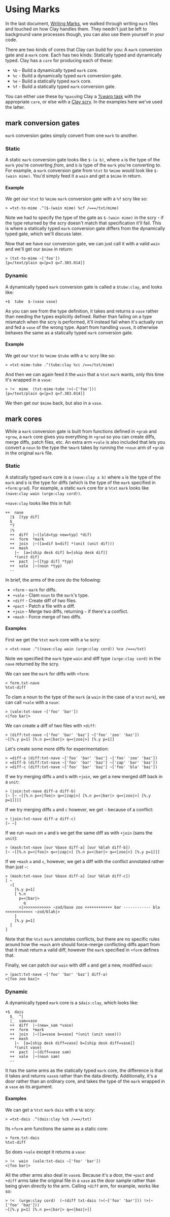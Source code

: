 # Using Marks

In the last document, [Writing Marks](system/kernel/clay/guides/marks/writing-marks), we walked through writing `mark` files and touched on how Clay handles them. They needn't just be left to background vane processes though, you can also use them yourself in your code.

There are two kinds of cores that Clay can build for you: A `mark` conversion gate and a `mark` core. Each has two kinds: Statically typed and dynamically typed. Clay has a `care` for producing each of these:

- `%b` - Build a dynamically typed `mark` core.
- `%c` - Build a dynamically typed `mark` conversion gate.
- `%e` - Build a statically typed `mark` core.
- `%f` - Build a statically typed `mark` conversion gate.

You can either use these by `%pass`ing Clay a [%warp task](system/kernel/clay/reference/tasks#warp) with the appropriate `care`, or else with a [Clay scry](system/kernel/clay/reference/scry). In the examples here we've used the latter.

## mark conversion gates

`mark` conversion gates simply convert from one `mark` to another.

### Static

A static `mark` conversion gate looks like `$-(a b)`, where `a` is the type of the `mark` you're converting _from_, and `b` is type of the `mark` you're converting _to_. For example, a `mark` conversion gate from `%txt` to `%mime` would look like `$-(wain mime)`. You'd simply feed it a `wain` and get a `$mime` in return.

#### Example

We get our `%txt` to `%mime` `mark` conversion gate with a `%f` scry like so:

```
> =txt-to-mime .^($-(wain mime) %cf /===/txt/mime)
```

Note we had to specify the type of the gate as `$-(wain mime)` in the scry - if the type returned by the scry doesn't match that specification it'll fail. This is where a statically typed `mark` conversion gate differs from the dynamically typed gate, which we'll discuss later.

Now that we have our conversion gate, we can just call it with a valid `wain` and we'll get our `$mime` in return:

```
> (txt-to-mime ~['foo'])
[p=/text/plain q=[p=3 q=7.303.014]]
```

### Dynamic

A dynamically typed `mark` conversion gate is called a `$tube:clay`, and looks like:

```hoon
+$  tube  $-(vase vase)
```

As you can see from the type definition, it takes and returns a `vase` rather than needing the types explicitly defined. Rather than failing on a type mismatch when the scry is performed, it'll instead fail when it's actually run and fed a `vase` of the wrong type. Apart from handling `vase`s, it otherwise behaves the same as a statically typed `mark` conversion gate.

#### Example

We get our `%txt` to `%mime` `$tube` with a `%c` scry like so:

```
> =txt-mime-tube .^(tube:clay %cc /===/txt/mime)
```

And then we can again feed it the `wain` that a `%txt` `mark` wants, only this time it's wrapped in a `vase`:

```
> !<  mime  (txt-mime-tube !>(~['foo']))
[p=/text/plain q=[p=3 q=7.303.014]]
```

We then get our `$mime` back, but also in a `vase`.

## mark cores

While a `mark` conversion gate is built from functions defined in `+grab` and `+grow`, a `mark` core gives you everything in `+grad` so you can create diffs, merge diffs, patch files, etc. An extra arm `+vale` is also included that lets you convert a `noun` to the type the `%mark` takes by running the `+noun` arm of `+grab` in the original `mark` file.

### Static

A statically typed `mark` core is a `(nave:clay a b)` where `a` is the type of the `mark` and `b` is the type for diffs (which is the type of the `mark` specified in `+form:grad`). For example, a static `mark` core for a `%txt` `mark` looks like `(nave:clay wain (urge:clay cord))`.

`+nave:clay` looks like this in full:

```hoon
++  nave
  |$  [typ dif]
  $_
  ^?
  |%
  ++  diff  |~([old=typ new=typ] *dif)
  ++  form  *mark
  ++  join  |~([a=dif b=dif] *(unit (unit dif)))
  ++  mash
    |~  [a=[ship desk dif] b=[ship desk dif]]
    *(unit dif)
  ++  pact  |~([typ dif] *typ)
  ++  vale  |~(noun *typ)
  --
```

In brief, the arms of the core do the following:

- `+form` - `mark` for diffs.
- `+vale` - Clam `noun` to the `mark`'s type.
- `+diff` - Create diff of two files.
- `+pact` - Patch a file with a diff.
- `+join` - Merge two diffs, returning `~` if there's a conflict.
- `+mash` - Force merge of two diffs.

#### Examples

First we get the `%txt` `mark` core with a `%e` scry:

```
> =txt-nave .^((nave:clay wain (urge:clay cord)) %ce /===/txt)
```

Note we specified the `mark` type `wain` and diff type `(urge:clay cord)` in the `nave` returned by the scry.

We can see the `mark` for diffs with `+form`:

```
> form.txt-nave
%txt-diff
```

To clam a noun to the type of the `mark` (a `wain` in the case of a `%txt` `mark`), we can call `+vale` with a `noun`:

```
> (vale:txt-nave ~['foo' 'bar'])
<|foo bar|>
```

We can create a diff of two files with `+diff`:

```
> (diff:txt-nave ~['foo' 'bar' 'baz'] ~['foo' 'zoo' 'baz'])
~[[%.y p=1] [%.n p=<|bar|> q=<|zoo|>] [%.y p=1]]
```

Let's create some more diffs for experimentation:

```
> =diff-a (diff:txt-nave ~['foo' 'bar' 'baz'] ~['foo' 'zoo' 'baz'])
> =diff-b (diff:txt-nave ~['foo' 'bar' 'baz'] ~['zap' 'bar' 'baz'])
> =diff-c (diff:txt-nave ~['foo' 'bar' 'baz'] ~['foo' 'bla' 'baz'])
```

If we try merging diffs `a` and `b` with `+join`, we get a new merged diff back in a `unit`:

```
> (join:txt-nave diff-a diff-b)
[~ [~ ~[[%.n p=<|foo|> q=<|zap|>] [%.n p=<|bar|> q=<|zoo|>] [%.y p=1]]]]
```

If we try merging diffs `a` and `c` however, we get `~` because of a conflict:

```
> (join:txt-nave diff-a diff-c)
[~ ~]
```

If we run `+mash` on `a` and `b` we get the same diff as with `+join` (sans the `unit`):

```
> (mash:txt-nave [our %base diff-a] [our %blah diff-b])
[~ ~[[%.n p=<|foo|> q=<|zap|>] [%.n p=<|bar|> q=<|zoo|>] [%.y p=1]]]
```

If we `+mash` `a` and `c`, however, we get a diff with the conflict annotated rather than just `~`:

```
> (mash:txt-nave [our %base diff-a] [our %blah diff-c])
[ ~
  ~[
    [%.y p=1]
    [ %.n
      p=<|bar|>
        q
      <|>>>>>>>>>>>> ~zod/base zoo ++++++++++++ bar ------------ bla <<<<<<<<<<<< ~zod/blah|>
    ]
    [%.y p=1]
  ]
]
```

Note that the `%txt` `mark` annotates conflicts, but there are no specific rules around how the `+mash` arm should force-merge conflicting diffs apart from that it must return a valid diff, however the `mark` specified in `+form` defines that.

Finally, we can patch our `wain` with diff `a` and get a new, modified `wain`:

```
> (pact:txt-nave ~['foo' 'bar' 'baz'] diff-a)
<|foo zoo baz|>
```

### Dynamic

A dynamically typed `mark` core is a `$dais:clay`, which looks like:

```hoon
+$  dais
  $_  ^|
  |_  sam=vase
  ++  diff  |~(new=_sam *vase)
  ++  form  *mark
  ++  join  |~([a=vase b=vase] *(unit (unit vase)))
  ++  mash
    |~  [a=[ship desk diff=vase] b=[ship desk diff=vase]]
    *(unit vase)
  ++  pact  |~(diff=vase sam)
  ++  vale  |~(noun sam)
  --
```

It has the same arms as the statically typed `mark` core, the difference is that it takes and returns `vase`s rather than the data directly. Additionally, it's a door rather than an ordinary core, and takes the type of the `mark` wrapped in a `vase` as its argument.

#### Examples

We can get a `%txt` `mark` `dais` with a `%b` scry:

```
> =txt-dais .^(dais:clay %cb /===/txt)
```

Its `+form` arm functions the same as a static core:

```
> form.txt-dais
%txt-diff
```

So does `+vale` except it returns a `vase`:

```
> !<  wain  (vale:txt-dais ~['foo' 'bar'])
<|foo bar|>
```

All the other arms also deal in `vase`s. Because it's a door, the `+pact` and `+diff` arms take the original file in a `vase` as the door sample rather than being given directly to the arm. Calling `+diff` arm, for example, works like so:

```
> !<  (urge:clay cord)  (~(diff txt-dais !>(~['foo' 'bar'])) !>(~['foo' 'baz']))
~[[%.y p=1] [%.n p=<|bar|> q=<|baz|>]]
```
